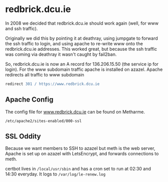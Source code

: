 # redbrick.dcu.ie

In 2008 we decided that redbrick.dcu.ie should work again (well, for www and ssh
traffic).

Originally we did this by pointing it at deathray, using jumpgate to forward the
ssh traffic to login, and using apache to re-write www onto the redbrick.dcu.ie
addresses. This worked great, but because the ssh traffic was coming via
deathray it wasn't caught by fail2ban.

So, redbrick.dcu.ie is now an A record for 136.206.15.50 (the service ip for
login). For the www subdomain traffic apache is installed on azazel. Apache
redirects all traffic to www subdomain

```apache
redirect 301 / https://www.redbrick.dcu.ie
```

## Apache Config 

The config file for www.redbrick.dcu.ie can be found on Metharme.

```
/etc/apache2/sites-enabled/000-ssl
```

## SSL Oddity

Because we want members to SSH to azazel but meth is the web server, Apache is
set up on azazel with LetsEncrypt, and forwards connections to meth.

certbot lives in `/local/usr/sbin` and has a cron set to run at 02:30 and 14:30
everyday. It logs to `/var/log/le-renew.log`
